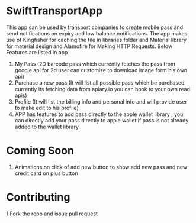 # SwiftTransportApp
This app can be used by transport companies to create mobile pass and send notifications on expiry and low balance notifications. The app makes use of Kingfisher for caching the file in libraries folder and Material library for material design and Alamofire for Making HTTP Requests.
Below Features are listed in app 

1. My Pass (2D barcode pass which currently fetches the pass from google api for 2d user can customize to download image form his own api)
2. Purchase a new pass (It will list all possible pass which be purchased currently its fetching data from apiary.io you can hook to your own read apis)
3. Profile (It will list the billing info and personal info and will provide user to make edit to his profile)
4. APP has features to add pass directly to the apple wallet library , you can directly add your pass directly to apple wallet if pass is not already added to the wallet library.

# Coming Soon

1. Animations on click of add new button to show add new pass and new credit card on plus button

# Contributing 

1.Fork the repo and issue pull request





